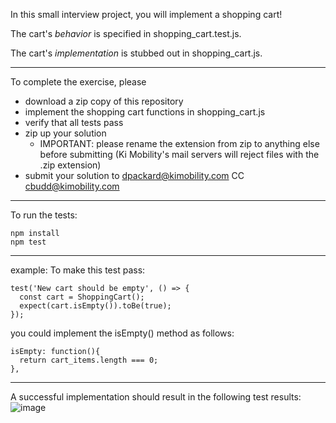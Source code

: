 In this small interview project, you will implement a shopping cart!

The cart's _behavior_ is specified in shopping_cart.test.js.

The cart's _implementation_ is stubbed out in shopping_cart.js.

---
To complete the exercise, please 
* download a zip copy of this repository
* implement the shopping cart functions in shopping_cart.js
* verify that all tests pass
* zip up your solution
  * IMPORTANT: please rename the extension from zip to anything else before submitting (Ki Mobility's mail servers will reject files with the .zip extension)
* submit your solution to dpackard@kimobility.com CC cbudd@kimobility.com

---

To run the tests:

```
npm install
npm test
```
---

example: 
To make this test pass:
```
test('New cart should be empty', () => {
  const cart = ShoppingCart();
  expect(cart.isEmpty()).toBe(true);
});
```

you could implement the isEmpty() method as follows:
```
isEmpty: function(){ 
  return cart_items.length === 0;
},
```

---

A successful implementation should result in the following test results:
![image](https://user-images.githubusercontent.com/1051245/58049724-28c36580-7b13-11e9-9734-1c0a635bf986.png)
